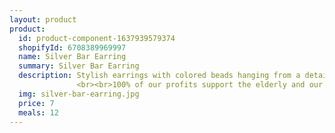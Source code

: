 ```yaml
---
layout: product
product:
  id: product-component-1637939579374
  shopifyId: 6708389969997
  name: Silver Bar Earring
  summary: Silver Bar Earring
  description: Stylish earrings with colored beads hanging from a detailed silver bar. Available in a variety of colors.  
               <br><br>100% of our profits support the elderly and our programs at Cosechando Felicidad Inc. including our feeding program for the elderly."
  img: silver-bar-earring.jpg
  price: 7
  meals: 12
---
```

